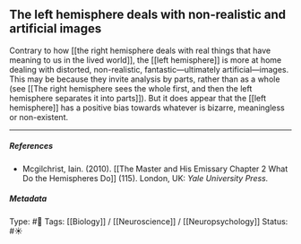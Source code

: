 ## The left hemisphere deals with non-realistic and artificial images  # 

Contrary to how [[the right hemisphere deals with real things that have meaning to us in the lived world]], the [[left hemisphere]] is more at home dealing with distorted, non-realistic, fantastic—ultimately artificial—images. This may be because they invite analysis by parts, rather than as a whole (see [[The right hemisphere sees the whole first, and then the left hemisphere separates it into parts]]). But it does appear that the [[left hemisphere]] has a positive bias towards whatever is bizarre, meaningless or non-existent.

___

##### References

- Mcgilchrist, Iain. (2010). [[The Master and His Emissary Chapter 2 What Do the Hemispheres Do]] (115). London, UK: _Yale University Press._

##### Metadata

Type: #🔴 
Tags: [[Biology]] / [[Neuroscience]] / [[Neuropsychology]] 
Status: #☀️ 